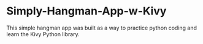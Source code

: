 # Simply-Hangman-App-w-Kivy
This simple hangman app was built as a way to practice python coding and learn the Kivy Python library.
